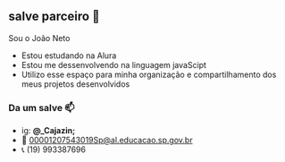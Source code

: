 ## salve parceiro 🤙

Sou o João Neto

- Estou estudando na Alura
- Estou me dessenvolvendo na linguagem javaScipt
- Utilizo esse espaço para minha organização e compartilhamento dos meus projetos desenvolvidos

### Da um salve 📫
- ig: **@_Cajazin;**
- 📧 00001207543019Sp@al.educacao.sp.gov.br
- 📞 (19) 993387696
